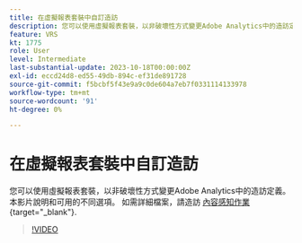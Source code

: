 ```yaml
---
title: 在虛擬報表套裝中自訂造訪
description: 您可以使用虛擬報表套裝，以非破壞性方式變更Adobe Analytics中的造訪定義。 本影片說明和可用的不同選項。
feature: VRS
kt: 1775
role: User
level: Intermediate
last-substantial-update: 2023-10-18T00:00:00Z
exl-id: eccd24d8-ed55-49db-894c-ef31de891728
source-git-commit: f5bcbf5f43e9a9c0de604a7eb7f0331114133978
workflow-type: tm+mt
source-wordcount: '91'
ht-degree: 0%

---
```


# 在虛擬報表套裝中自訂造訪

您可以使用虛擬報表套裝，以非破壞性方式變更Adobe Analytics中的造訪定義。 本影片說明和可用的不同選項。 如需詳細檔案，請造訪 [內容感知作業](https://experienceleague.adobe.com/docs/analytics/components/virtual-report-suites/vrs-mobile-visit-processing.html){target="_blank"}.

>[!VIDEO](https://video.tv.adobe.com/v/23545/?quality=12&learn=on)

